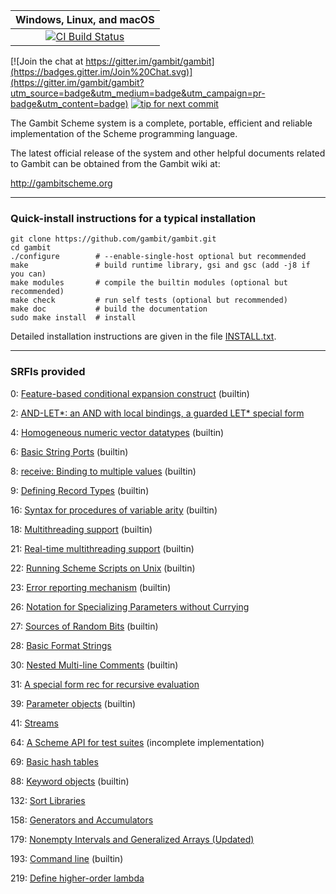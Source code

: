 |**Windows, Linux, and macOS**|
|:--:|
|[![CI Build Status](https://github.com/gambit/gambit/workflows/Gambit%20-%20CI/badge.svg?branch=master)](https://github.com/gambit/gambit/actions?query=workflow%3A%22Gambit+-+CI%22)|

[![Join the chat at https://gitter.im/gambit/gambit](https://badges.gitter.im/Join%20Chat.svg)](https://gitter.im/gambit/gambit?utm_source=badge&utm_medium=badge&utm_campaign=pr-badge&utm_content=badge)
[![tip for next commit](http://prime4commit.com/projects/121.svg)](http://prime4commit.com/projects/121)

The Gambit Scheme system is a complete, portable, efficient and
reliable implementation of the Scheme programming language.

The latest official release of the system and other helpful documents
related to Gambit can be obtained from the Gambit wiki at:

  http://gambitscheme.org

<hr>

### Quick-install instructions for a typical installation

    git clone https://github.com/gambit/gambit.git
    cd gambit
    ./configure        # --enable-single-host optional but recommended
    make               # build runtime library, gsi and gsc (add -j8 if you can)
    make modules       # compile the builtin modules (optional but recommended)
    make check         # run self tests (optional but recommended)
    make doc           # build the documentation
    sudo make install  # install

Detailed installation instructions are given in the file [INSTALL.txt](https://github.com/gambit/gambit/blob/master/INSTALL.txt).

<hr>

### SRFIs provided

0: [Feature-based conditional expansion construct](https://srfi.schemers.org/srfi-0/srfi-0.html) (builtin)

2: [AND-LET*: an AND with local bindings, a guarded LET* special form](https://srfi.schemers.org/srfi-2/srfi-2.html)

4: [Homogeneous numeric vector datatypes](https://srfi.schemers.org/srfi-4/srfi-4.html) (builtin)

6: [Basic String Ports](https://srfi.schemers.org/srfi-6/srfi-6.html) (builtin)

8: [receive: Binding to multiple values](https://srfi.schemers.org/srfi-8/srfi-8.html) (builtin)

9: [Defining Record Types](https://srfi.schemers.org/srfi-9/srfi-9.html) (builtin)

16: [Syntax for procedures of variable arity](https://srfi.schemers.org/srfi-16/srfi-16.html) (builtin)

18: [Multithreading support](https://srfi.schemers.org/srfi-18/srfi-18.html) (builtin)

21: [Real-time multithreading support](https://srfi.schemers.org/srfi-21/srfi-21.html) (builtin)

22: [Running Scheme Scripts on Unix](https://srfi.schemers.org/srfi-22/srfi-22.html) (builtin)

23: [Error reporting mechanism](https://srfi.schemers.org/srfi-23/srfi-23.html) (builtin)

26: [Notation for Specializing Parameters without Currying](https://srfi.schemers.org/srfi-26/srfi-26.html)

27: [Sources of Random Bits](https://srfi.schemers.org/srfi-27/srfi-27.html) (builtin)

28: [Basic Format Strings](https://srfi.schemers.org/srfi-28/srfi-28.html)

30: [Nested Multi-line Comments](https://srfi.schemers.org/srfi-30/srfi-30.html) (builtin)

31: [A special form rec for recursive evaluation](https://srfi.schemers.org/srfi-31/srfi-31.html)

39: [Parameter objects](https://srfi.schemers.org/srfi-39/srfi-39.html) (builtin)

41: [Streams](https://srfi.schemers.org/srfi-41/srfi-41.html)

64: [A Scheme API for test suites](https://srfi.schemers.org/srfi-64/srfi-64.html) (incomplete implementation)

69: [Basic hash tables](https://srfi.schemers.org/srfi-69/srfi-69.html)

88: [Keyword objects](https://srfi.schemers.org/srfi-88/srfi-88.html) (builtin)

132: [Sort Libraries](https://srfi.schemers.org/srfi-132/srfi-132.html)

158: [Generators and Accumulators](https://srfi.schemers.org/srfi-158/srfi-158.html)

179: [Nonempty Intervals and Generalized Arrays (Updated)](https://srfi.schemers.org/srfi-179/srfi-179.html)

193: [Command line](https://srfi.schemers.org/srfi-193/srfi-193.html) (builtin)

219: [Define higher-order lambda](https://srfi.schemers.org/srfi-219/srfi-219.html)
